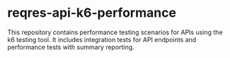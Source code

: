 # reqres-api-k6-performance
This repository contains performance testing scenarios for APIs using the k6 testing tool. It includes integration tests for API endpoints and performance tests with summary reporting.
